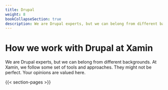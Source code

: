 ```yaml
---
title: Drupal
weight: 8
bookCollapseSection: true
description: We are Drupal experts, but we can belong from different backgrounds. At Xamin, we follow some set of tools and approaches. They might not be perfect. Your opinions are valued here.
---
```


# How we work with Drupal at Xamin

We are Drupal experts, but we can belong from different backgrounds. At Xamin, we follow some set of tools and approaches. They might not be perfect. Your opinions are valued here.

{{< section-pages >}}
